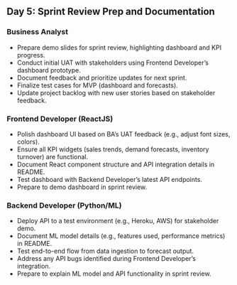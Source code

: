 ## Day 5: Sprint Review Prep and Documentation

### Business Analyst
- Prepare demo slides for sprint review, highlighting dashboard and KPI progress.
- Conduct initial UAT with stakeholders using Frontend Developer’s dashboard prototype.
- Document feedback and prioritize updates for next sprint.
- Finalize test cases for MVP (dashboard and forecasts).
- Update project backlog with new user stories based on stakeholder feedback.

### Frontend Developer (ReactJS)
- Polish dashboard UI based on BA’s UAT feedback (e.g., adjust font sizes, colors).
- Ensure all KPI widgets (sales trends, demand forecasts, inventory turnover) are functional.
- Document React component structure and API integration details in README.
- Test dashboard with Backend Developer’s latest API endpoints.
- Prepare to demo dashboard in sprint review.

### Backend Developer (Python/ML)
- Deploy API to a test environment (e.g., Heroku, AWS) for stakeholder demo.
- Document ML model details (e.g., features used, performance metrics) in README.
- Test end-to-end flow from data ingestion to forecast output.
- Address any API bugs identified during Frontend Developer’s integration.
- Prepare to explain ML model and API functionality in sprint review.